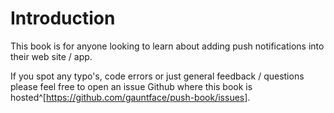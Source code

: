 # Introduction

This book is for anyone looking to learn about adding push notifications into
their web site / app.

If you spot any typo's, code errors or just general feedback / questions please
feel free to open an issue Github where this book is
hosted^[https://github.com/gauntface/push-book/issues].
